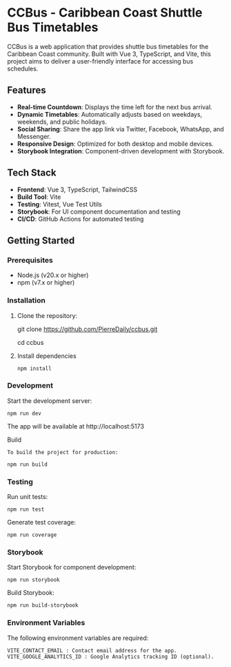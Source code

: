 # CCBus - Caribbean Coast Shuttle Bus Timetables

CCBus is a web application that provides shuttle bus timetables for the Caribbean Coast community. Built with Vue 3, TypeScript, and Vite, this project aims to deliver a user-friendly interface for accessing bus schedules.

## Features

- **Real-time Countdown**: Displays the time left for the next bus arrival.
- **Dynamic Timetables**: Automatically adjusts based on weekdays, weekends, and public holidays.
- **Social Sharing**: Share the app link via Twitter, Facebook, WhatsApp, and Messenger.
- **Responsive Design**: Optimized for both desktop and mobile devices.
- **Storybook Integration**: Component-driven development with Storybook.

## Tech Stack

- **Frontend**: Vue 3, TypeScript, TailwindCSS
- **Build Tool**: Vite
- **Testing**: Vitest, Vue Test Utils
- **Storybook**: For UI component documentation and testing
- **CI/CD**: GitHub Actions for automated testing

## Getting Started

### Prerequisites

- Node.js (v20.x or higher)
- npm (v7.x or higher)

### Installation

1.  Clone the repository:

    git clone https://github.com/PierreDaily/ccbus.git

    cd ccbus

2.  Install dependencies

        npm install

### Development

Start the development server:

    npm run dev

The app will be available at http://localhost:5173

Build

    To build the project for production:

    npm run build

### Testing

Run unit tests:

    npm run test

Generate test coverage:

    npm run coverage

### Storybook

Start Storybook for component development:

    npm run storybook

Build Storybook:

    npm run build-storybook

### Environment Variables

The following environment variables are required:

    VITE_CONTACT_EMAIL : Contact email address for the app.
    VITE_GOOGLE_ANALYTICS_ID : Google Analytics tracking ID (optional).
